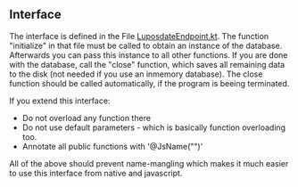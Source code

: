 ## Interface

The interface is defined in the File [LuposdateEndpoint.kt](../src/luposdate3000_endpoint/src/commonMain/kotlin/lupos/endpoint/LuposdateEndpoint.kt).
The function "initialize" in that file must be called to obtain an instance of the database.
Afterwards you can pass this instance to all other functions.
If you are done with the database, call the "close" function, which saves all remaining data to the disk (not needed if you use an inmemory database).
The close function should be called automatically, if the program is beeing terminated.

If you extend this interface:
* Do not overload any function there
* Do not use default parameters - which is basically function overloading too.
* Annotate all public functions with '@JsName("")'

All of the above should prevent name-mangling which makes it much easier to use this interface from native and javascript.
